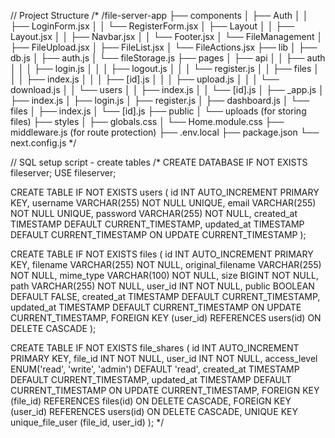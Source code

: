 // Project Structure
/*
/file-server-app
├── components
│   ├── Auth
│   │   ├── LoginForm.jsx
│   │   └── RegisterForm.jsx
│   ├── Layout
│   │   ├── Layout.jsx
│   │   ├── Navbar.jsx
│   │   └── Footer.jsx
│   └── FileManagement
│       ├── FileUpload.jsx
│       ├── FileList.jsx
│       └── FileActions.jsx
├── lib
│   ├── db.js
│   ├── auth.js
│   └── fileStorage.js
├── pages
│   ├── api
│   │   ├── auth
│   │   │   ├── login.js
│   │   │   ├── logout.js
│   │   │   └── register.js
│   │   ├── files
│   │   │   ├── index.js
│   │   │   ├── [id].js
│   │   │   ├── upload.js
│   │   │   └── download.js
│   │   └── users
│   │       ├── index.js
│   │       └── [id].js
│   ├── _app.js
│   ├── index.js
│   ├── login.js
│   ├── register.js
│   ├── dashboard.js
│   └── files
│       ├── index.js
│       └── [id].js
├── public
│   └── uploads (for storing files)
├── styles
│   ├── globals.css
│   └── Home.module.css
├── middleware.js (for route protection)
├── .env.local
├── package.json
└── next.config.js
*/



// SQL setup script - create tables
/*
CREATE DATABASE IF NOT EXISTS fileserver;
USE fileserver;

CREATE TABLE IF NOT EXISTS users (
  id INT AUTO_INCREMENT PRIMARY KEY,
  username VARCHAR(255) NOT NULL UNIQUE,
  email VARCHAR(255) NOT NULL UNIQUE,
  password VARCHAR(255) NOT NULL,
  created_at TIMESTAMP DEFAULT CURRENT_TIMESTAMP,
  updated_at TIMESTAMP DEFAULT CURRENT_TIMESTAMP ON UPDATE CURRENT_TIMESTAMP
);

CREATE TABLE IF NOT EXISTS files (
  id INT AUTO_INCREMENT PRIMARY KEY,
  filename VARCHAR(255) NOT NULL,
  original_filename VARCHAR(255) NOT NULL,
  mime_type VARCHAR(100) NOT NULL,
  size BIGINT NOT NULL,
  path VARCHAR(255) NOT NULL,
  user_id INT NOT NULL,
  public BOOLEAN DEFAULT FALSE,
  created_at TIMESTAMP DEFAULT CURRENT_TIMESTAMP,
  updated_at TIMESTAMP DEFAULT CURRENT_TIMESTAMP ON UPDATE CURRENT_TIMESTAMP,
  FOREIGN KEY (user_id) REFERENCES users(id) ON DELETE CASCADE
);

CREATE TABLE IF NOT EXISTS file_shares (
  id INT AUTO_INCREMENT PRIMARY KEY,
  file_id INT NOT NULL,
  user_id INT NOT NULL,
  access_level ENUM('read', 'write', 'admin') DEFAULT 'read',
  created_at TIMESTAMP DEFAULT CURRENT_TIMESTAMP,
  updated_at TIMESTAMP DEFAULT CURRENT_TIMESTAMP ON UPDATE CURRENT_TIMESTAMP,
  FOREIGN KEY (file_id) REFERENCES files(id) ON DELETE CASCADE,
  FOREIGN KEY (user_id) REFERENCES users(id) ON DELETE CASCADE,
  UNIQUE KEY unique_file_user (file_id, user_id)
);
*/
